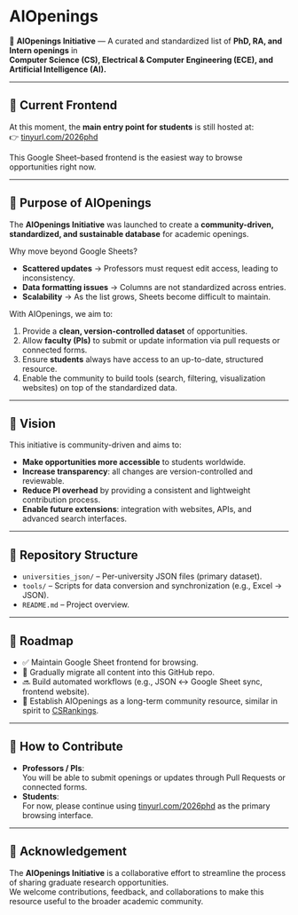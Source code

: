 # AIOpenings

📌 **AIOpenings Initiative** — A curated and standardized list of **PhD, RA, and Intern openings** in  
**Computer Science (CS), Electrical & Computer Engineering (ECE), and Artificial Intelligence (AI).**

---

## 🔗 Current Frontend
At this moment, the **main entry point for students** is still hosted at:  
👉 [tinyurl.com/2026phd](https://tinyurl.com/2026phd)  

This Google Sheet–based frontend is the easiest way to browse opportunities right now.

---

## 🎯 Purpose of AIOpenings
The **AIOpenings Initiative** was launched to create a **community-driven, standardized, and sustainable database** for academic openings.

Why move beyond Google Sheets?  
- **Scattered updates** → Professors must request edit access, leading to inconsistency.  
- **Data formatting issues** → Columns are not standardized across entries.  
- **Scalability** → As the list grows, Sheets become difficult to maintain.  

With AIOpenings, we aim to:  
1. Provide a **clean, version-controlled dataset** of opportunities.  
2. Allow **faculty (PIs)** to submit or update information via pull requests or connected forms.  
3. Ensure **students** always have access to an up-to-date, structured resource.  
4. Enable the community to build tools (search, filtering, visualization websites) on top of the standardized data.  

---

## 🌱 Vision
This initiative is community-driven and aims to:  
- **Make opportunities more accessible** to students worldwide.  
- **Increase transparency**: all changes are version-controlled and reviewable.  
- **Reduce PI overhead** by providing a consistent and lightweight contribution process.  
- **Enable future extensions**: integration with websites, APIs, and advanced search interfaces.  

---

## 📂 Repository Structure
- `universities_json/` – Per-university JSON files (primary dataset).  
- `tools/` – Scripts for data conversion and synchronization (e.g., Excel → JSON).  
- `README.md` – Project overview.  

---

## 🚀 Roadmap
- ✅ Maintain Google Sheet frontend for browsing.  
- 🔄 Gradually migrate all content into this GitHub repo.  
- 🔜 Build automated workflows (e.g., JSON ↔ Google Sheet sync, frontend website).  
- 🔮 Establish AIOpenings as a long-term community resource, similar in spirit to [CSRankings](http://csrankings.org/).  

---

## 🙌 How to Contribute
- **Professors / PIs**:  
  You will be able to submit openings or updates through Pull Requests or connected forms.  
- **Students**:  
  For now, please continue using [tinyurl.com/2026phd](https://tinyurl.com/2026phd) as the primary browsing interface.  

---

## 📢 Acknowledgement
The **AIOpenings Initiative** is a collaborative effort to streamline the process of sharing graduate research opportunities.  
We welcome contributions, feedback, and collaborations to make this resource useful to the broader academic community.

